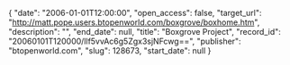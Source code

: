{
  "date": "2006-01-01T12:00:00", 
  "open_access": false, 
  "target_url": "http://matt.pope.users.btopenworld.com/boxgrove/boxhome.htm", 
  "description": "", 
  "end_date": null, 
  "title": "Boxgrove Project", 
  "record_id": "20060101T120000/llf5vvAc6g5Zgx3sjNFcwg==", 
  "publisher": "btopenworld.com", 
  "slug": 128673, 
  "start_date": null
}

